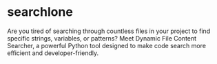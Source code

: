 # searchlone
Are you tired of searching through countless files in your project to find specific strings, variables, or patterns? Meet Dynamic File Content Searcher, a powerful Python tool designed to make code search more efficient and developer-friendly.

